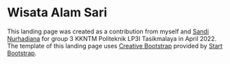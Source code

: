 # Wisata Alam Sari

This landing page was created as a contribution from myself and [Sandi Nurhadiana](https://github.com/sandinurhadiana) for group 3 KKNTM Politeknik LP3I Tasikmalaya in April 2022. The template of this landing page uses [Creative Bootstrap](https://startbootstrap.com/theme/creative/) provided by [Start Bootstrap](https://startbootstrap.com/).
